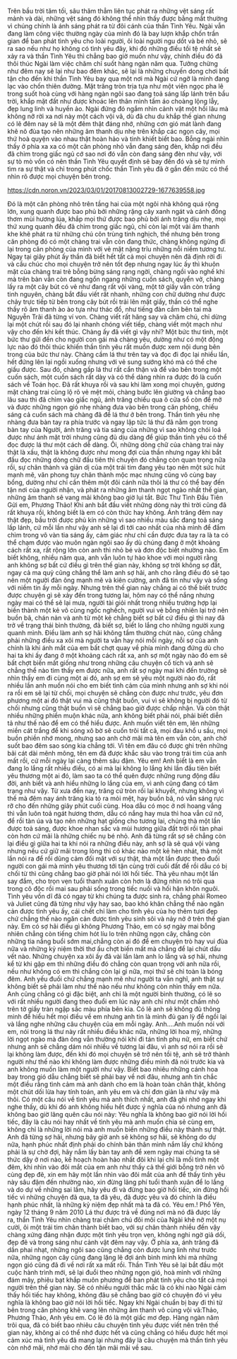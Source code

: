 Trên bầu trời tăm tối, sâu thăm thẳm liên tục phát ra những vệt sáng rất mảnh và dài, những vệt sáng đó không thể nhìn thấy được bằng mắt thường vì chúng chính là ánh sáng phát ra từ đôi cánh của thần Tình Yêu.
Ngài vẫn đang làm công việc thường ngày của mình đó là bay lượn khắp chốn trần gian để ban phát tình yêu cho loài người, ôi loài người ngu dốt và bé nhỏ, sẽ ra sao nếu như họ không có tình yêu đây, khi đó những điều tồi tệ nhất sẽ xảy ra và thần Tình Yêu thì chẳng bao giờ muốn như vậy, chính điều đó đã thôi thúc Ngài làm việc chăm chỉ suốt hàng ngàn năm qua.
Tưởng chừng như đêm nay sẽ lại như bao đêm khác, sẽ lại là những chuyến dong chơi bất tận cho đến khi thần Tình Yêu bay qua một nơi mà Ngài cứ ngỡ là mình đang lạc vào chốn thiên đường. Mặt trăng tròn trịa tựa như một viên ngọc pha lê trong suốt hoà cùng với hàng ngàn ngôi sao đang toả sáng lấp lánh trên bầu trời, khắp mặt đất như được khoác lên thân mình tấm áo choàng lộng lẫy, đẹp lung linh và huyền ảo. Ngài đứng đó ngắm nhìn cảnh vật một hồi lâu mà không nỡ rời xa nơi này một cách vội vã, dù đã chu du khắp thế gian nhưng có lẽ đêm nay sẽ là một đêm thật đáng nhớ, những cơn gió mát lành đang khẽ nô đùa tạo nên những âm thanh dịu nhẹ trên khắp các ngọn cây, mọi thứ hoà quyện vào nhau thật hoàn hảo và tinh khiết biết bao. Bỗng ngài nhìn thấy ở phía xa xa có một căn phòng nhỏ vẫn đang sáng đèn, khắp nơi đều đã chìm trong giấc ngủ cớ sao nơi đó vẫn còn đang sáng đèn như vậy, với sự tò mò vốn có nên thần Tình Yêu quyết định sẽ bay đến đó và sẽ tự mình tìm ra sự thật và chỉ trong phút chốc thần Tình yêu đã ở gần đến mức có thể nhìn rõ được mọi chuyện bên trong.

https://cdn.noron.vn/2023/03/01/20170813002729-1677639558.jpg

Đó là một căn phòng nhỏ trên tầng hai của một ngôi nhà không quá rộng lớn, xung quanh được bao phủ bởi những rặng cây xanh ngát và cánh đồng thơm mùi hương lúa, khắp mọi thứ được bao phủ bởi ánh trăng dịu nhẹ, mọi thứ xung quanh đều đã chìm trong giấc ngủ, chỉ còn lại một vài âm thanh khe khẽ phát ra từ những chú côn trùng tinh nghịch, thế nhưng bên trong căn phòng đó có một chàng trai vẫn còn đang thức, chàng không ngừng đi lại trong căn phòng của mình với vẻ mặt nặng trĩu những nỗi niềm tương tư.
Ngay tại giây phút ấy thần đã biết hết tất cả mọi chuyện nên đã định rời đi và cầu chúc cho mọi chuyện trở nên tốt đẹp nhưng ngay lúc ấy thì khuôn mặt của chàng trai trẻ bỗng bừng sáng rạng ngời, chàng ngồi vào nghế khi mà trên bàn vẫn còn đang ngổn ngang những cuốn sách, quyển vở, chàng lấy ra một cây bút có vẻ như đang rất vội vàng, một tờ giấy vẫn còn trắng tinh nguyên, chàng bắt đầu viết rất nhanh, những con chữ dường như được chảy trực tiếp từ bên trong cây bút rồi trải lên mặt giấy, thần có thể nghe thấy rõ âm thanh ào ào tựa như thác đổ, như tiếng đàn cầm bên tai mà Nguyễn Trãi đã từng ví von.
Chàng viết rất hăng say và chăm chú, chỉ dừng lại một chút rồi sau đó lại nhanh chóng viết tiếp, chàng viết một mạch như vậy cho đến khi kết thúc. Chàng ấy đã viết gì vậy nhỉ? Một bức thư tình, một bức thư gửi đến cho người con gái mà chàng yêu, dường như có một động lực nào đó thôi thúc khiến thần tình yêu rất muốn được xem nội dung bên trong của bức thư này. Chàng cầm lá thư trên tay và đọc đi đọc lại nhiều lần, hết đứng lên lại ngồi xuống nhưng với vẻ sung sướng khó mà có thể che giấu được. Sau đó, chàng gấp lá thư rất cẩn thận và để vào bên trong một cuốn sách, một cuốn sách rất dày và có thể dàng nhìn ra được đó là cuốn sách về Toán học.
Đã rất khuya rồi và sau khi làm xong mọi chuyện, gương mặt chàng trai cũng lộ rõ vẻ mệt mỏi, chàng bước lên giường và chẳng bao lâu sau thì đã chìm vào giấc ngủ, ánh trăng chiếu qua ô cửa sổ còn để mở và được những ngọn gió nhẹ nhàng đưa vào bên trong căn phòng, chiếu sáng cả cuốn sách mà chàng đã để lá thư ở bên trong. Thần tình yêu nhẹ nhàng đưa bàn tay ra phía trước và ngay lập tức lá thư đã nằm gọn trong bàn tay của Người, ánh trăng và tia sáng của những vì sao không chói loá được như ánh mặt trời nhưng cũng đủ dịu dàng để giúp thần tình yêu có thể đọc được lá thư một cách dễ dàng. Ôi, những dòng chữ của chàng trai này thật là xấu, thật là không được như mong đợi của thần nhưng ngay khi bắt đầu đọc những dòng chữ đầu tiên thì chuyện đó chẳng còn quan trọng nữa rồi, sự chân thành và giản dị của một trái tim đang yêu tạo nên một sức hút mạnh mẽ, văn phong tuy chân thành mộc mạc nhưng cũng vô cùng bay bổng, dường như chỉ cần thêm một đôi cánh nữa thôi lá thư có thể bay đến tận nơi của người nhận, và phát ra những âm thanh ngọt ngào nhất thế gian, những âm thanh sẽ vang mãi không bao giờ lụi tắt.
Bức Thư Tình Đầu Tiên
Gửi em, Phương Thảo!
Khi anh bắt đầu viết những dòng này thì trời cũng đã rất khuya rồi, không biết là em có còn thức hay không. Ánh trăng đêm nay thật đẹp, bầu trời được phủ kín những vì sao nhiều màu sắc đang toả sáng lấp lánh, cứ mỗi lần như vậy anh sẽ lại đi tới cao nhất của nhà mình để đắm chìm trong vô vàn tia sáng ấy, cảm giác như chỉ cần được đưa tay ra là ta có thể chạm được vào muôn ngàn ngôi sao ấy dù chúng đang ở một khoảng cách rất xa, rất rộng lớn còn anh thì nhỏ bé và đơn độc biết nhường nào. Em biết không, nhiều năm qua, anh vẫn luôn tự hào khoe với mọi người rằng anh không sợ bất cứ điều gì trên thế gian này, không sợ trời không sợ đất, ngay cả ma quỷ cũng chẳng thể làm anh sợ hãi, anh cho rằng điều đó sẽ tạo nên một người đàn ông mạnh mẽ và kiên cường, anh đã tin như vậy và sống với niềm tin ấy mỗi ngày. Nhưng trên thế gian này chẳng ai có thể biết trước được chuyện gì sẽ xảy đến trong tương lai, hôm nay có thể nắng nhưng ngày mai có thể sẽ lại mưa, người tài giỏi nhất trong nhiều trường hợp lại biến thành một kẻ vô cùng ngốc nghếch, người vui vẻ bỗng nhiên lại trở nên buồn bã, chán nản và anh từ một kẻ chẳng biết sợ bất cứ điều gì thì nay đã trở về trạng thái bình thường, đã biết sợ, biết lo lắng cho những người xung quanh mình. Điều làm anh sợ hãi không tầm thường chút nào, cũng chẳng phải những điều xa xôi mà người ta vẫn hay nói mỗi ngày, nỗi sợ của anh chính là khi ánh mắt của em bất chợt quay về phía mình đang đứng dù cho hai ta khi ấy đang ở một khoảng cách rất xa, anh sợ một ngày nào đó em sẽ bất chợt biến mất giống như trong những câu chuyện cổ tích và anh sẽ chẳng thể nào tìm thấy em được nữa, anh rất sợ ngày mai khi đến trường sẽ nhìn thấy em đi cùng một ai đó, anh sợ em sẽ yêu một người nào đó, rất nhiều lần anh muốn nói cho em biết tình cảm của mình nhưng anh sợ khi nói ra rồi em sẽ lại từ chối, mọi chuyện sẽ chẳng còn được như trước, yêu đơn phương một ai đó thật vui mà cũng thật buồn, vui vì sẽ không bị người đó từ chối nhưng cũng thật buồn vì sẽ chẳng bao giờ được chấp nhận. Và còn thật nhiều những phiền muộn khác nữa, anh không biết phải nói, phải biết diễn tả như thế nào để em có thể hiểu được. Anh muốn viết tên em, lên những miền cát trắng để khi sóng xô bờ sẽ cuốn trôi tất cả, mọi đau khổ u sầu, mọi buồn phiền nhớ mong, nhưng sao anh chờ mãi mà tên em vẫn còn, anh chờ suốt bao đêm sao sóng kia chẳng tới. Vì tên em đâu có được ghi trên những bãi cát dài mênh mông, tên em đã được khắc sâu vào trong trái tim của anh mất rồi, cứ mỗi ngày lại càng thêm sâu đậm. Yêu em!
Anh biết là em vẫn đang lo lắng rất nhiều điều, có ai mà lại không lo lắng khi lần đầu tiên biết yêu thương một ai đó, làm sao ta có thể quên được những rung động đầu đời, anh biết và anh hiểu những lo lắng của em, vì anh cũng đang có tâm trạng như vậy. Từ xưa đến nay, trăng cứ tròn rồi lại khuyết, nhưng không vì thế mà đêm nay ánh trăng kia tỏ ra mỏi mệt, hay buồn bã, nó vẫn sáng rực rỡ cho đến những giây phút cuối cùng. Hoa dẫu có mọc ở nơi hoang vắng thì vẫn luôn toả ngát hương thơm, dẫu có nắng hay mưa thì hoa vẫn cứ nở, để rồi tàn úa và tạo nên những hạt giống cho tương lai, chúng thà một lần được toả sáng, được khoe nhan sắc và mùi hương giữa đất trời rồi tàn phai còn hơn cứ mãi là những chiếc nụ bé nhỏ. Anh đã từng rất sợ sẽ chẳng còn lại điều gì giữa hai ta khi nói ra những điều này, anh sợ là sẽ quá vội vàng nhưng nếu cứ giữ mãi trong lòng thì có khác nào một kẻ hèn nhát, thà một lần nói ra để rồi dũng cảm đối mặt với sự thật, thà một lần được theo đuổi người con gái mà mình yêu thương tới tận cùng trời cuối đất để rồi dẫu có bị chối từ thì cũng chẳng bao giờ phải nói lời hối tiếc. Thà yêu nhau một lần say đắm, cho trọn vẹn tuổi thanh xuân còn hơn là đứng nhìn nó trôi qua trong cô độc rồi mai sau phải sống trong tiếc nuối và hối hận khôn nguôi. Tình yêu vốn dĩ đã có ngay từ khi chúng ta được sinh ra, chẳng phải Romeo và Juliet cũng đã từng như vậy hay sao, bao khó khăn chẳng thể nào ngăn cản được tình yêu ấy, cái chết chỉ làm cho tình yêu của họ thêm tươi đẹp chứ chẳng thế nào ngăn cản được tình yêu sinh sôi và nảy nở ở trên thế gian này. Em có sợ hãi điều gì không Phương Thảo, em có sợ ngày mai bỗng nhiên chẳng còn tiếng chim hót líu lo trên những ngọn cây, chẳng còn những tia nắng buổi sớm mai,chẳng còn ai đó để em chuyện trò hay vui đùa nữa và những kỷ niệm thời thơ ấu chợt biến mất mà chẳng để lại chút dấu vết nào. Những chuyện xa xôi ấy đã vài lần làm anh lo lắng và sợ hãi, nhưng kể từ khi gặp em thì những điều đó chẳng còn quan trọng với anh nữa rồi, nếu như không có em thì chẳng còn lại gì nữa, mọi thứ sẽ chỉ toàn là bóng đêm. Anh yếu đuối chứ chẳng mạnh mẽ như người ta vẫn nghĩ, anh thật sự không biết sẽ phải làm như thế nào nếu như không còn nhìn thấy em nữa. Anh cũng chẳng có gì đặc biệt, anh chỉ là một người bình thường, có lẽ so với rất nhiều người đang theo đuổi em lúc này anh chỉ như một chấm nhỏ trên tờ giấy tràn ngập sắc màu phía bên kia. Có lẽ anh sẽ không đủ thông minh để hiểu hết mọi điều về em nhưng anh tin là mình đủ gan lỳ để ngồi lại và lắng nghe những câu chuyện của em mỗi ngày. Anh….Anh muốn nói với em, nói trong lá thư này rất nhiều điều khác nữa, những lời hoa mỹ, những lời ngọt ngào mà đàn ông vẫn thường nói khi đi tán tỉnh phụ nữ, em biết chứ nhưng anh sẽ chẳng dám nói nhiều về tương lai đâu, vì anh sợ nói ra rồi sẽ lại không làm được, đến khi đó mọi chuyện sẽ trở nên tồi tệ, anh sẽ trở thành người như thế nào khi không làm được những điều mình đã nói trước kia và anh không muốn làm một người như vậy. Biết bao nhiêu những cánh hoa bay trong gió dẫu chẳng biết sẽ phải bay về nơi đâu, nhưng anh tin chắc một điều rằng tình cảm mà anh dành cho em là hoàn toàn chân thật, không một chút dối lừa hay tính toán, anh yêu em và chỉ đơn giản là như vậy mà thôi.
Có một câu nói về tình yêu mà anh thích nhất, anh đã ghi nhớ ngay khi nghe thấy, dù khi đó anh không hiểu hết được ý nghĩa của nó nhưng anh đã không bao giờ lãng quên câu nói này:
Yêu nghĩa là không bao giờ nói lời hối tiếc, đây là câu nói hay nhất về tình yêu mà anh muốn chia sẻ cùng em, không chỉ là những lời nói mà anh muốn biến những điều này thành sự thật. Anh đã từng sợ hãi, nhưng bây giờ anh sẽ không sợ hãi, sẽ không do dự nữa, hạnh phúc nhất định phải do chính bản thân mình nắm lấy chứ không phải là sự chờ đợi, hãy nắm lấy bàn tay anh để xem ngày mai chúng ta sẽ thức dậy ở nơi nào, kế hoạch hoàn hảo nhất đôi khi lại chỉ là mối tình một đêm, khi nhìn vào đôi mắt của em anh như thấy cả thế giới bỗng trở nên vô cùng đẹp đẽ, xin em hãy một lần nhìn vào đôi mắt của anh để thấy tình yêu này sâu đậm đến nhường nào, xin đừng lãng phí tuổi thanh xuân để lo lắng và do dự về những sai lầm, hãy yêu đi và đừng bao giờ hối tiếc, xin đừng hối tiếc vì những chuyện đã qua, ta đã yêu, đã được yêu và đó chính là điều hạnh phúc nhất, là những kỷ niệm đẹp nhất mà ta đã có. Yêu em.!
Phổ Yên, ngày 12 tháng 9 năm 2010
Lá thư được trả về đúng nơi mà nó đã được lấy ra, thần Tình Yêu nhìn chàng trai chăm chú đôi môi của Ngài khẽ nở một nụ cười, ôi một trái tim chân thành biết bao, với sự chân thành nhiều đến vậy chàng xứng đáng nhận được một tình yêu trọn vẹn, không nghi ngờ giả dối, đẹp đẽ và trong sáng như cảnh vật đêm nay vậy. Ở phía xa, ánh trăng đã dần phai nhạt, những ngôi sao cũng chẳng còn được lung linh như trước nữa, những ngọn cây cũng đang lặng lẽ đợi ánh bình minh khi mà những ngọn gió cũng đã đi về nơi rất xa mất rồi. Thần Tình Yêu sẽ lại bắt đầu một cuộc hành trình mới, sẽ lại đuổi theo những ngọn gió, hoà mình với những đám mây, phiêu bạt khắp muôn phương để ban phát tình yêu cho tất cả mọi người trên thế gian này. Sẽ có nhiều người thắc mắc là có khi nào Ngài cảm thấy hối tiếc hay không, không đâu sẽ chẳng bao giờ có chuyện đó vì yêu nghĩa là không bao giờ nói lời hối tiếc. Ngay khi Ngài chuẩn bị bay đi thì từ bên trong căn phòng khẽ vang lên những âm thanh vô cùng vội vã:Thảo, Phương Thảo, Anh yêu em. Có lẽ đó là một giấc mơ đẹp.
Hàng ngàn năm trôi qua, đã có biết bao nhiêu câu chuyện tình yêu được viết nên trên thế gian này, không ai có thể nhớ được hết và cũng chẳng có hiểu được hết mọi cảm xúc mà tình yêu đã mang lại nhưng đây là câu chuyện mà thần tình yêu còn nhớ mãi, nhớ mãi cho đến tận mãi mãi về sau.
